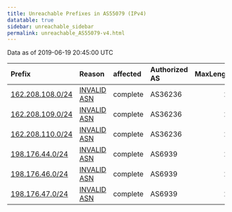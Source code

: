 ```yaml
---
title: Unreachable Prefixes in AS55079 (IPv4)
datatable: true
sidebar: unreachable_sidebar
permalink: unreachable_AS55079-v4.html
---
```


Data as of 2019-06-19 20:45:00 UTC


<div class="datatable-begin"></div>

| Prefix                                                     | Reason                                                                                                  | affected   | Authorized AS   |   MaxLength | Anchor                           |   unreachable /24s |
|:-----------------------------------------------------------|:--------------------------------------------------------------------------------------------------------|:-----------|:----------------|------------:|:---------------------------------|-------------------:|
| [162.208.108.0/24](https://stat.ripe.net/162.208.108.0/24) | [INVALID ASN](https://rpki-validator.ripe.net/announcement-preview?asn=AS55079&prefix=162.208.108.0/24) | complete   | AS36236         |          24 | [ARIN](unreachable_ARIN-v4.html) |                  1 |
| [162.208.109.0/24](https://stat.ripe.net/162.208.109.0/24) | [INVALID ASN](https://rpki-validator.ripe.net/announcement-preview?asn=AS55079&prefix=162.208.109.0/24) | complete   | AS36236         |          24 | [ARIN](unreachable_ARIN-v4.html) |                  1 |
| [162.208.110.0/24](https://stat.ripe.net/162.208.110.0/24) | [INVALID ASN](https://rpki-validator.ripe.net/announcement-preview?asn=AS55079&prefix=162.208.110.0/24) | complete   | AS36236         |          24 | [ARIN](unreachable_ARIN-v4.html) |                  1 |
| [198.176.44.0/24](https://stat.ripe.net/198.176.44.0/24)   | [INVALID ASN](https://rpki-validator.ripe.net/announcement-preview?asn=AS55079&prefix=198.176.44.0/24)  | complete   | AS6939          |          24 | [ARIN](unreachable_ARIN-v4.html) |                  1 |
| [198.176.46.0/24](https://stat.ripe.net/198.176.46.0/24)   | [INVALID ASN](https://rpki-validator.ripe.net/announcement-preview?asn=AS55079&prefix=198.176.46.0/24)  | complete   | AS6939          |          24 | [ARIN](unreachable_ARIN-v4.html) |                  1 |
| [198.176.47.0/24](https://stat.ripe.net/198.176.47.0/24)   | [INVALID ASN](https://rpki-validator.ripe.net/announcement-preview?asn=AS55079&prefix=198.176.47.0/24)  | complete   | AS6939          |          24 | [ARIN](unreachable_ARIN-v4.html) |                  1 |

<div class="datatable-end"></div>